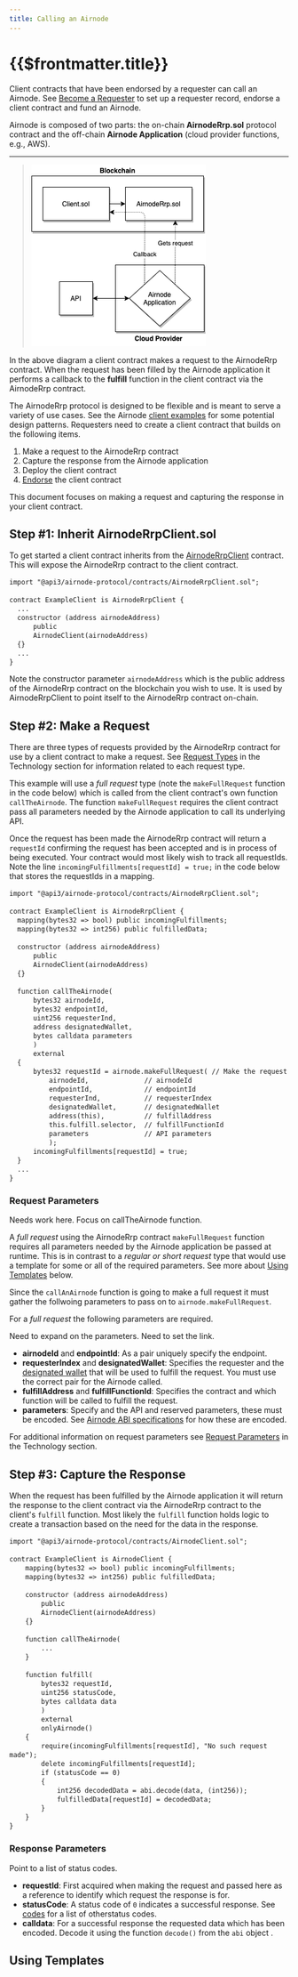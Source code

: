 ```yaml
---
title: Calling an Airnode
---
```


# {{$frontmatter.title}}

<TocHeader />
<TOC class="table-of-contents" :include-level="[2,3]" />


Client contracts that have been endorsed by a requester can call an Airnode. See [Become a Requester](become-a-requester.md) to set up a requester record, endorse a client contract and fund an Airnode.

Airnode is composed of two parts: the on-chain **AirnodeRrp.sol** protocol contract and the off-chain **Airnode Application** (cloud provider functions, e.g., AWS).

---
  >![call](../assets/images/call-an-airnode.png)

  In the above diagram a client contract makes a request to the AirnodeRrp contract. When the request has been filled by the Airnode application it performs a  callback to the  **fulfill** function in the client contract via the AirnodeRrp contract.

The AirnodeRrp protocol is designed to be flexible and is meant to serve a variety of use cases. See the Airnode [client examples](https://github.com/api3dao/airnode-starter/blob/main/contracts/ExampleClient.sol) for some potential design patterns. Requesters need to create a client contract that builds on the following items.

1. Make a request to the AirnodeRrp contract
2. Capture the response from the Airnode application
3. Deploy the client contract
4. [Endorse](become-a-requester.md#part-2-endorse-client-contracts) the client contract

This document focuses on making a request and capturing the response in  your client contract.

## Step #1: Inherit AirnodeRrpClient.sol

To get started a client contract inherits from the [AirnodeRrpClient](https://github.com/api3dao/airnode/blob/master/packages/protocol/contracts/AirnodeRrpClient.sol) contract. This will expose the AirnodeRrp contract to the client contract.

```solidity
import "@api3/airnode-protocol/contracts/AirnodeRrpClient.sol";

contract ExampleClient is AirnodeRrpClient {
  ...
  constructor (address airnodeAddress)
      public
      AirnodeClient(airnodeAddress)
  {}
  ...
}
```
Note the constructor parameter `airnodeAddress` which is the public address of the AirnodeRrp contract on the blockchain you wish to use. It is used by AirnodeRrpClient to point itself to the AirnodeRrp contract on-chain.


## Step #2: Make a Request

There are three types of requests provided by the AirnodeRrp contract for use by a client contract to make a request. See [Request Types](../reference/protocols/request-response/request.html#request-types) in the Technology section for information related to each request type. 

This example will use a _full request_ type (note the `makeFullRequest` function in the code below) which is called from the client contract's own function `callTheAirnode`. The function `makeFullRequest` requires the client contract pass all parameters needed by the Airnode application to call its underlying API.

Once the request has been made the AirnodeRrp contract will return a `requestId` confirming the request has been accepted and is in process of being executed. Your contract would most likely wish to track all requestIds. Note the line `incomingFulfillments[requestId] = true;` in the code below that stores the requestIds in a mapping.

```solidity
import "@api3/airnode-protocol/contracts/AirnodeRrpClient.sol";

contract ExampleClient is AirnodeRrpClient {
  mapping(bytes32 => bool) public incomingFulfillments;
  mapping(bytes32 => int256) public fulfilledData;

  constructor (address airnodeAddress)
      public
      AirnodeClient(airnodeAddress)
  {}

  function callTheAirnode(
      bytes32 airnodeId,
      bytes32 endpointId,
      uint256 requesterInd,
      address designatedWallet,
      bytes calldata parameters
      )
      external
  {
      bytes32 requestId = airnode.makeFullRequest( // Make the request 
          airnodeId,              // airnodeId
          endpointId,             // endpointId
          requesterInd,           // requesterIndex
          designatedWallet,       // designatedWallet
          address(this),          // fulfillAddress
          this.fulfill.selector,  // fulfillFunctionId
          parameters              // API parameters
          );
      incomingFulfillments[requestId] = true;
  }
  ...
}
```

### Request Parameters

<Todo>

Needs work here. Focus on callTheAirnode function.

</Todo>

A _full request_ using the AirnodeRrp contract `makeFullRequest` function requires all parameters needed by the Airnode application be passed at runtime. This is in contrast to a _regular or short request_ type that would use a template for some or all of the required parameters. See more about [Using Templates](call-an-airnode.md#using-templates) below.

Since the `callAnAirnode` function is going to make a full request it must gather the follwoing parameters to pass on to `airnode.makeFullRequest`.

For a _full request_ the following parameters are required.

<Todo>

Need to expand on the parameters. Need to set the link.

</Todo>

- **airnodeId** and **endpointId**: As a pair uniquely specify the endpoint.
- **requesterIndex** and **designatedWallet**: Specifies the requester and the [designated wallet](become-a-requester.md#part-3-funding-airnodes) that will be used to fulfill the request. You must use the correct pair for the Airnode called.
- **fulfillAddress** and **fulfillFunctionId**: Specifies the contract and which function will be called to fulfill the request.
- **parameters**: Specify and the API and reserved parameters, these must be encoded. See [Airnode ABI specifications]() for how these are encoded.

For additional information on request parameters see [Request Parameters](../reference/protocols/request-response/request.html#request-parameters) in the Technology section.

## Step #3: Capture the Response

When the request has been fulfilled by the Airnode application it will return the response to the client contract via the AirnodeRrp contract to the client's `fulfill` function. Most likely the `fulfill` function holds logic to create a transaction based on the need for the data in the response.

```solidity
import "@api3/airnode-protocol/contracts/AirnodeClient.sol";

contract ExampleClient is AirnodeClient {
    mapping(bytes32 => bool) public incomingFulfillments;
    mapping(bytes32 => int256) public fulfilledData;

    constructor (address airnodeAddress)
        public
        AirnodeClient(airnodeAddress)
    {}

    function callTheAirnode(
        ...
    }

    function fulfill(
        bytes32 requestId,
        uint256 statusCode,
        bytes calldata data
        )
        external
        onlyAirnode()
    {
        require(incomingFulfillments[requestId], "No such request made");
        delete incomingFulfillments[requestId];
        if (statusCode == 0)
        {
            int256 decodedData = abi.decode(data, (int256));
            fulfilledData[requestId] = decodedData;
        }
    }
}
```

### Response Parameters

<Todo>

Point to a list of status codes.

</Todo>

- **requestId**: First acquired when making the request and passed here as a reference to identify which request the response is for.
- **statusCode**: A status code of `0` indicates a successful response. See [codes]() for a list of otherstatus codes.
- **calldata**: For a successful response the requested data which has been encoded. Decode it using the function `decode()` from the `abi` object .


## Using Templates



